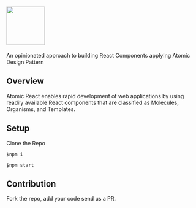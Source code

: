 # <img src='https://preview.ibb.co/gWSEwF/atomic_react_v4_med.png' height='100'>

An opinionated approach to building React Components applying Atomic Design Pattern

## Overview
Atomic React enables rapid development of web applications by using readily available React components that are classified as Molecules, Organisms, and Templates.

## Setup
Clone the Repo

`$npm i`

`$npm start`

## Contribution
Fork the repo, add your code send us a PR.
